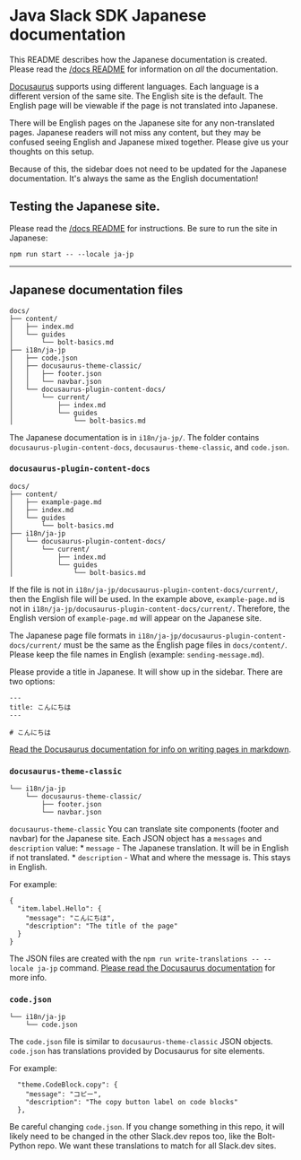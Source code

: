 # Java Slack SDK Japanese documentation

This README describes how the Japanese documentation is created. Please read the [/docs README](./docs/README) for information on _all_ the documentation.

[Docusaurus](https://docusaurus.io) supports using different languages. Each language is a different version of the same site. The English site is the default. The English page will be viewable if the page is not translated into Japanese. 

There will be English pages on the Japanese site for any non-translated pages. Japanese readers will not miss any content, but they may be confused seeing English and Japanese mixed together. Please give us your thoughts on this setup.

Because of this, the sidebar does not need to be updated for the Japanese documentation. It's always the same as the English documentation!

## Testing the Japanese site. 

Please read the [/docs README](https://github.com/slackapi/java-slack-sdk/blob/main/docs/README.md) for instructions. Be sure to run the site in Japanese:

```
npm run start -- --locale ja-jp
```

---

## Japanese documentation files

```
docs/
├── content/
│   ├── index.md
│   └── guides
│       └── bolt-basics.md
├── i18n/ja-jp
│   ├── code.json
│   ├── docusaurus-theme-classic/
│   │   ├── footer.json
│   │   └── navbar.json
│   └── docusaurus-plugin-content-docs/
│       └── current/
│           ├── index.md
│           └── guides
│               └── bolt-basics.md
```

The Japanese documentation is in `i18n/ja-jp/`. The folder contains `docusaurus-plugin-content-docs`, `docusaurus-theme-classic`, and `code.json`. 

### `docusaurus-plugin-content-docs`

```
docs/
├── content/
│   ├── example-page.md
│   ├── index.md
│   └── guides
│       └── bolt-basics.md
├── i18n/ja-jp
│   └── docusaurus-plugin-content-docs/
│       └── current/
│           ├── index.md
│           └── guides
│               └── bolt-basics.md
```

If the file is not in `i18n/ja-jp/docusaurus-plugin-content-docs/current/`, then the English file will be used. In the example above, `example-page.md` is not in `i18n/ja-jp/docusaurus-plugin-content-docs/current/`. Therefore, the English version of `example-page.md` will appear on the Japanese site. 

The Japanese page file formats in `i18n/ja-jp/docusaurus-plugin-content-docs/current/` must be the same as the English page files in `docs/content/`. Please keep the file names in English (example: `sending-message.md`). 

Please provide a title in Japanese. It will show up in the sidebar. There are two options:

```
---
title: こんにちは
---

# こんにちは

```

[Read the Docusaurus documentation for info on writing pages in markdown](https://docusaurus.io/docs/markdown-features).

### `docusaurus-theme-classic`

```
└── i18n/ja-jp
    └── docusaurus-theme-classic/
        ├── footer.json
        └── navbar.json
```

`docusaurus-theme-classic` You can translate site components (footer and navbar) for the Japanese site. Each JSON object has a `messages` and `description` value:
    * `message` - The Japanese translation. It will be in English if not translated.
    * `description` - What and where the message is. This stays in English.

For example:

```
{
  "item.label.Hello": {
    "message": "こんにちは",
    "description": "The title of the page"
  }
}
```

The JSON files are created with the `npm run write-translations -- --locale ja-jp` command. [Please read the Docusaurus documentation](https://docusaurus.io/docs/i18n/tutorial#translate-your-react-code) for more info.

### `code.json`

```
└── i18n/ja-jp
    └── code.json
```

The `code.json` file is similar to `docusaurus-theme-classic` JSON objects. `code.json` has translations provided by Docusaurus for site elements. 

For example:

```
  "theme.CodeBlock.copy": {
    "message": "コピー",
    "description": "The copy button label on code blocks"
  },
```

Be careful changing `code.json`. If you change something in this repo, it will likely need to be changed in the other Slack.dev repos too, like the Bolt-Python repo. We want these translations to match for all Slack.dev sites. 
